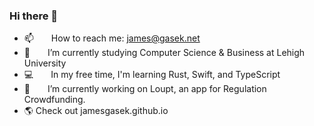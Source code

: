 ### Hi there 👋
- 📫  How to reach me: james@gasek.net
- 🌱  I’m currently studying Computer Science & Business at Lehigh University
- 💻  In my free time, I'm learning Rust, Swift, and TypeScript
- 🔭  I’m currently working on Loupt, an app for Regulation Crowdfunding.
- 🌎    Check out jamesgasek.github.io


<!--
**jamesgasek/jamesgasek** is a ✨ _special_ ✨ repository because its `README.md` (this file) appears on your GitHub profile.

Here are some ideas to get you started:

- 🔭 I’m currently working on ...
- 🌱 I’m currently learning ...
- 👯 I’m looking to collaborate on ...
- 🤔 I’m looking for help with ...
- 💬 Ask me about ...
- 📫 How to reach me: ...
- 👯  I’m always happy to collaborate!
- 😄 Pronouns: ...
- ⚡ Fun fact: ...
-->
